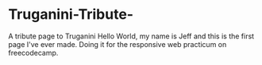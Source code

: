 # Truganini-Tribute-
A tribute page to Truganini
Hello World, my name is Jeff and this is the first page I've ever made. 
Doing it for the responsive web practicum on freecodecamp.
